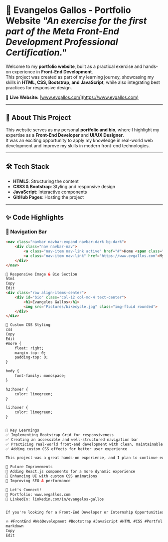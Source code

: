 # 🚀 Evangelos Gallos - Portfolio Website <em>"An exercise for the first part of the Meta Front-End Development Professional Certification."</em>

Welcome to my **portfolio website**, built as a practical exercise and hands-on experience in **Front-End Development**.  
This project was created as part of my learning journey, showcasing my skills in **HTML, CSS, Bootstrap, and JavaScript**, while also integrating best practices for responsive design.  

🔗 **Live Website:** [www.evgallos.com](https://www.evgallos.com)  

---

## 🌟 About This Project  

This website serves as my personal **portfolio and bio**, where I highlight my expertise as a **Front-End Developer** and **UI/UX Designer**.  
It was an exciting opportunity to apply my knowledge in real-world web development and improve my skills in modern front-end technologies.  

---

## 🛠️ Tech Stack  

- **HTML5**: Structuring the content  
- **CSS3 & Bootstrap**: Styling and responsive design  
- **JavaScript**: Interactive components  
- **GitHub Pages**: Hosting the project  

---

## ✨ Code Highlights  

### 🔹 Navigation Bar  

```html
<nav class="navbar navbar-expand navbar-dark bg-dark">
    <div class="nav navbar-nav">
        <a class="nav-item nav-link active" href="#">Home <span class="sr-only">(My Bio via Meta Certification)</span></a>
        <a class="nav-item nav-link" href="https://www.evgallos.com">My Real Webpage</a>
    </div>
</nav>

🔹 Responsive Image & Bio Section
html
Copy
Edit
<div class="row align-items-center">
    <div id="bio" class="col-12 col-md-4 text-center">
        <h1>Evangelos Gallos</h1>
        <img src="Pictures/bikecycle.jpg" class="img-fluid rounded">
    </div>
</div>

🔹 Custom CSS Styling
css
Copy
Edit
#more {
    float: right;
    margin-top: 0;
    padding-top: 0;
}

body {
    font-family: monospace;
}

h2:hover {
    color: limegreen;
}

li:hover {
    color: limegreen;
}


🎯 Key Learnings
✅ Implementing Bootstrap Grid for responsiveness
✅ Creating an accessible and well-structured navigation bar
✅ Practicing real-world front-end development with clean, maintainable code
✅ Adding custom CSS effects for better user experience

This project was a great hands-on experience, and I plan to continue expanding my knowledge in React and JavaScript in upcoming projects! 🚀

📌 Future Improvements
🔹 Adding React.js components for a more dynamic experience
🔹 Enhancing UI with custom CSS animations
🔹 Improving SEO & performance

📩 Let's Connect!
💼 Portfolio: www.evgallos.com
💬 LinkedIn: linkedin.com/in/evangelos-gallos


If you're looking for a Front-End Developer or Internship Opportunities, feel free to reach out! 😃

🔥 #FrontEnd #WebDevelopment #Bootstrap #JavaScript #HTML #CSS #Portfolio #React #UIUX
markdown
Copy
Edit
